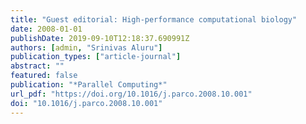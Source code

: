 ```yaml
---
title: "Guest editorial: High-performance computational biology"
date: 2008-01-01
publishDate: 2019-09-10T12:18:37.690991Z
authors: [admin, "Srinivas Aluru"]
publication_types: ["article-journal"]
abstract: ""
featured: false
publication: "*Parallel Computing*"
url_pdf: "https://doi.org/10.1016/j.parco.2008.10.001"
doi: "10.1016/j.parco.2008.10.001"
---
```


